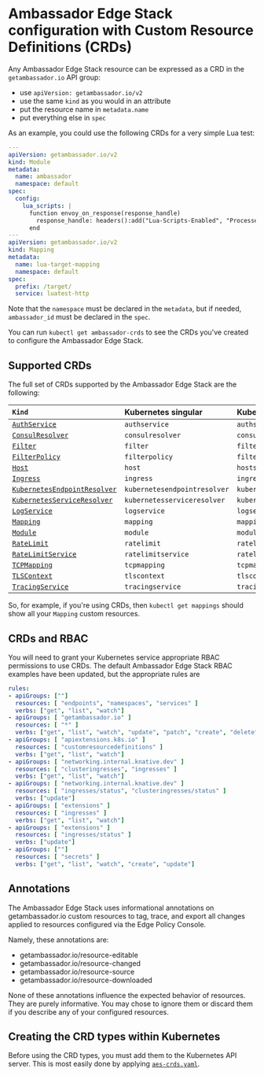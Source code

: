 # Ambassador Edge Stack configuration with Custom Resource Definitions (CRDs)

Any Ambassador Edge Stack resource can be expressed as a CRD in the `getambassador.io` API group:

- use `apiVersion: getambassador.io/v2`
- use the same `kind` as you would in an attribute
- put the resource name in `metadata.name`
- put everything else in `spec`

As an example, you could use the following CRDs for a very simple Lua test:

```yaml
---
apiVersion: getambassador.io/v2
kind: Module
metadata:
  name: ambassador
  namespace: default
spec:
  config:
    lua_scripts: |
      function envoy_on_response(response_handle)
        response_handle: headers():add("Lua-Scripts-Enabled", "Processed")
      end
---
apiVersion: getambassador.io/v2
kind: Mapping
metadata:
  name: lua-target-mapping
  namespace: default
spec:
  prefix: /target/
  service: luatest-http
```

Note that the `namespace` must be declared in the `metadata`, but if needed, `ambassador_id` must be declared in the `spec`.

You can run `kubectl get ambassador-crds` to see the CRDs you've created to configure the Ambassador Edge Stack.

## Supported CRDs

The full set of CRDs supported by the Ambassador Edge Stack are the following:

| `Kind` | Kubernetes singular | Kubernetes plural |
| :----- | :------------------ | :---------------- |
| [`AuthService`](/reference/services/auth-service) | `authservice` | `authservices` |
| [`ConsulResolver`](/reference/core/resolvers/#the-consul-resolver) | `consulresolver` | `consulresolvers` |
| [`Filter`](/reference/filter-reference/) | `filter` | `filters` |
| [`FilterPolicy`](/reference/services/access-control) | `filterpolicy` | `filterpolicies`|
| [`Host`](/reference/host-crd/) | `host`| `hosts` |
| [`Ingress`](/reference/core/ingress-controller/) | `ingress` | `ingresses` |
| [`KubernetesEndpointResolver`](/reference/core/resolvers/#the-kubernetes-endpoint-resolver) | `kubernetesendpointresolver` | `kubernetesendpointresolvers` |
| [`KubernetesServiceResolver`](/reference/core/resolvers/#the-kubernetes-service-resolver) | `kubernetesserviceresolver` | `kubernetesserviceresolvers` |
| [`LogService`](/reference/services/log-service) | `logservice` | `logservices` |
| [`Mapping`](/reference/mappings/) | `mapping` | `mappings` |
| [`Module`](/reference/modules/#module-configuration) | `module` | `modules` |
| [`RateLimit`](/user-guide/advanced-rate-limiting/) | `ratelimit` | `ratelimits` |
| [`RateLimitService`](/reference/services/rate-limit-service) | `ratelimitservice` | `ratelimitservices` |
| [`TCPMapping`](/reference/tcpmappings/#tcpmapping) | `tcpmapping` | `tcpmappings` |
| [`TLSContext`](/reference/core/tls/#tlscontext) | `tlscontext` | `tlscontexts` |
| [`TracingService`](/reference/services/tracing-service) | `tracingservice` | `tracingservices` |

So, for example, if you're using CRDs, then `kubectl get mappings` should show all your `Mapping` custom resources.

## CRDs and RBAC

You will need to grant your Kubernetes service appropriate RBAC permissions to use CRDs. The default Ambassador Edge Stack RBAC examples have been updated, but the appropriate rules are

```yaml
rules:
- apiGroups: [""]
  resources: [ "endpoints", "namespaces", "services" ]
  verbs: ["get", "list", "watch"]
- apiGroups: [ "getambassador.io" ]
  resources: [ "*" ]
  verbs: ["get", "list", "watch", "update", "patch", "create", "delete" ]
- apiGroups: [ "apiextensions.k8s.io" ]
  resources: [ "customresourcedefinitions" ]
  verbs: ["get", "list", "watch"]
- apiGroups: [ "networking.internal.knative.dev" ]
  resources: [ "clusteringresses", "ingresses" ]
  verbs: ["get", "list", "watch"]
- apiGroups: [ "networking.internal.knative.dev" ]
  resources: [ "ingresses/status", "clusteringresses/status" ]
  verbs: ["update"]
- apiGroups: [ "extensions" ]
  resources: [ "ingresses" ]
  verbs: ["get", "list", "watch"]
- apiGroups: [ "extensions" ]
  resources: [ "ingresses/status" ]
  verbs: ["update"]
- apiGroups: [""]
  resources: [ "secrets" ]
  verbs: ["get", "list", "watch", "create", "update"]
```

## Annotations

The Ambassador Edge Stack uses informational annotations on getambassador.io custom resources to tag, trace, and export all changes applied to resources configured via the Edge Policy Console.

Namely, these annotations are:

- getambassador.io/resource-editable
- getambassador.io/resource-changed
- getambassador.io/resource-source
- getambassador.io/resource-downloaded

None of these annotations influence the expected behavior of resources. They are purely informative. You may chose to ignore them or discard them if you describe any of your configured resources.

## Creating the CRD types within Kubernetes

Before using the CRD types, you must add them to the Kubernetes API server. This is most easily done by applying [`aes-crds.yaml`](../../../yaml/aes-crds.yaml).
